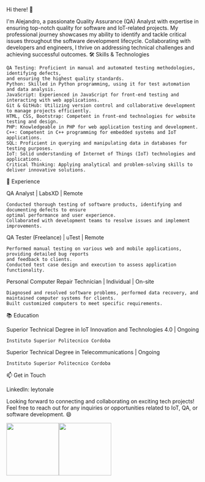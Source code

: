 Hi there! 👋

I'm Alejandro, a passionate Quality Assurance (QA) Analyst with expertise in ensuring top-notch quality for software and IoT-related projects. My professional journey showcases my ability to identify and tackle critical issues throughout the software development lifecycle. Collaborating with developers and engineers, I thrive on addressing technical challenges and achieving successful outcomes.
🛠️ Skills & Technologies

    QA Testing: Proficient in manual and automated testing methodologies, identifying defects,
    and ensuring the highest quality standards.
    Python: Skilled in Python programming, using it for test automation and data analysis.
    JavaScript: Experienced in JavaScript for front-end testing and interacting with web applications.
    Git & GitHub: Utilizing version control and collaborative development to manage projects efficiently.
    HTML, CSS, Bootstrap: Competent in front-end technologies for website testing and design.
    PHP: Knowledgeable in PHP for web application testing and development.
    C++: Competent in C++ programming for embedded systems and IoT applications.
    SQL: Proficient in querying and manipulating data in databases for testing purposes.
    IoT: Solid understanding of Internet of Things (IoT) technologies and applications.
    Critical Thinking: Applying analytical and problem-solving skills to deliver innovative solutions.

💼 Experience

QA Analyst | LabsXD | Remote

    Conducted thorough testing of software products, identifying and documenting defects to ensure 
    optimal performance and user experience.
    Collaborated with development teams to resolve issues and implement improvements.

QA Tester (Freelance) | uTest | Remote

    Performed manual testing on various web and mobile applications, providing detailed bug reports 
    and feedback to clients.
    Conducted test case design and execution to assess application functionality.

Personal Computer Repair Technician | Individual | On-site

    Diagnosed and resolved software problems, performed data recovery, and maintained computer systems for clients.
    Built customized computers to meet specific requirements.

📚 Education

Superior Technical Degree in IoT Innovation and Technologies 4.0 | Ongoing

    Instituto Superior Politecnico Cordoba

Superior Technical Degree in Telecommunications | Ongoing

    Instituto Superior Politecnico Cordoba

📫 Get in Touch

LinkedIn: leytonale

Looking forward to connecting and collaborating on exciting tech projects! Feel free to reach out for any inquiries or opportunities related to IoT, QA, or software development. 😄


<img height="137px" src="https://github-readme-stats.vercel.app/api?username=leytonale&hide_title=true&hide_border=true&show_icons=true&include_all_commits=true&count_private=true&line_height=21&text_color=000&icon_color=000&bg_color=0,ea6161,ffc64d,fffc4d,52fa5a&theme=graywhite" /><!-- wi*quL3fcV --><img height="137px" src="https://github-readme-stats.vercel.app/api/top-langs/?username=leytonale&hide=html&hide_title=true&hide_border=true&layout=compact&langs_count=6&exclude_repo=comp426,Redventures-Movie-Quotes&text_color=000&icon_color=fff&bg_color=0,52fa5a,4dfcff,c64dff&theme=graywhite" />
